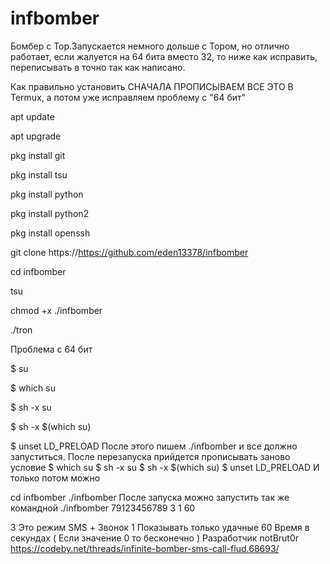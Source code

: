 # infbomber
Бомбер c Top.Запускается немного дольше с Тором, но отлично работает, если жалуется на 64 бита вместо 32, то ниже как исправить, переписывать в точно так как написано.

Как правильно установить СНАЧАЛА ПРОПИСЫВАЕМ ВСЕ ЭТО В Termux, а потом уже исправляем проблему с "64 бит"

apt update

apt upgrade

pkg install git

pkg install tsu

pkg install python

pkg install python2

pkg install openssh

git clone https://https://github.com/eden13378/infbomber

cd infbomber

tsu

chmod +x ./infbomber

./tron

Проблема с 64 бит

$ su

$ which su

$ sh -x su

$ sh -x $(which su)

$ unset LD_PRELOAD После этого пишем ./infbomber и все должно запуститься. После перезапуска прийдется прописывать заново условие $ which su $ sh -x su $ sh -x $(which su) $ unset LD_PRELOAD И только потом можно

cd infbomber
./infbomber
После запуска можно запустить так же командной ./infbomber 79123456789 3 1 60

3 Это режим SMS + Звонок
1 Показывать только удачные
60 Время в секундах ( Если значение 0 то бесконечно )
Разработчик notBrut0r https://codeby.net/threads/infinite-bomber-sms-call-flud.68693/
